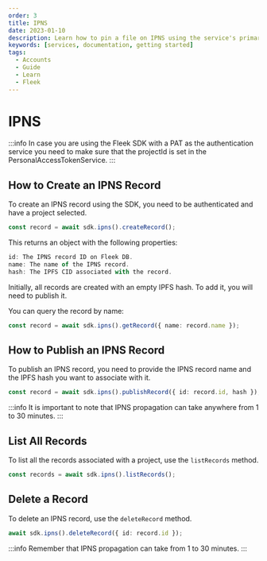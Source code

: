 ```yaml
---
order: 3
title: IPNS
date: 2023-01-10
description: Learn how to pin a file on IPNS using the service's primary methods. Upload files individually, in bulk, or directly from your local system.
keywords: [services, documentation, getting started]
tags:
  - Accounts
  - Guide
  - Learn
  - Fleek
---
```


# IPNS

:::info
In case you are using the Fleek SDK with a PAT as the authentication service you need to make sure that the projectId is set in the PersonalAccessTokenService.
:::

## How to Create an IPNS Record

To create an IPNS record using the SDK, you need to be authenticated and have a project selected.

```typescript
const record = await sdk.ipns().createRecord();
```

This returns an object with the following properties:

```typescript
id: The IPNS record ID on Fleek DB.
name: The name of the IPNS record.
hash: The IPFS CID associated with the record.
```

Initially, all records are created with an empty IPFS hash. To add it, you will need to publish it.

You can query the record by name:

```typescript
const record = await sdk.ipns().getRecord({ name: record.name });
```

## How to Publish an IPNS Record

To publish an IPNS record, you need to provide the IPNS record name and the IPFS hash you want to associate with it.

```typescript
const record = await sdk.ipns().publishRecord({ id: record.id, hash });
```

:::info
It is important to note that IPNS propagation can take anywhere from 1 to 30 minutes.
:::

## List All Records

To list all the records associated with a project, use the `listRecords` method.

```typescript
const records = await sdk.ipns().listRecords();
```

## Delete a Record

To delete an IPNS record, use the `deleteRecord` method.

```typescript
await sdk.ipns().deleteRecord({ id: record.id });
```

:::info
Remember that IPNS propagation can take from 1 to 30 minutes.
:::
